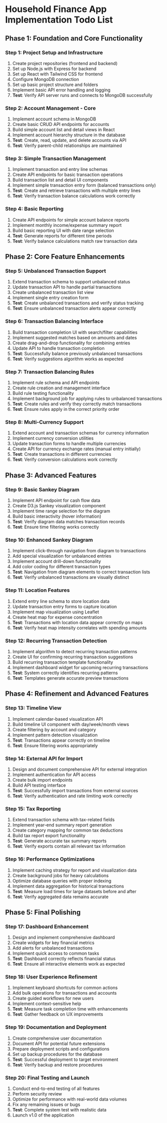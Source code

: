 # Household Finance App Implementation Todo List

## Phase 1: Foundation and Core Functionality

### Step 1: Project Setup and Infrastructure
1. Create project repositories (frontend and backend)
2. Set up Node.js with Express for backend
3. Set up React with Tailwind CSS for frontend
4. Configure MongoDB connection
5. Set up basic project structure and folders
6. Implement basic API error handling and logging
7. **Test**: Verify API server runs and connects to MongoDB successfully

### Step 2: Account Management - Core
1. Implement account schema in MongoDB
2. Create basic CRUD API endpoints for accounts
3. Build simple account list and detail views in React
4. Implement account hierarchy structure in the database
5. **Test**: Create, read, update, and delete accounts via API
6. **Test**: Verify parent-child relationships are maintained

### Step 3: Simple Transaction Management
1. Implement transaction and entry line schemas
2. Create API endpoints for basic transaction operations
3. Build transaction list and detail UI components
4. Implement simple transaction entry form (balanced transactions only)
5. **Test**: Create and retrieve transactions with multiple entry lines
6. **Test**: Verify transaction balance calculations work correctly

### Step 4: Basic Reporting
1. Create API endpoints for simple account balance reports
2. Implement monthly income/expense summary report
3. Build basic reporting UI with date range selection
4. **Test**: Generate reports for different time periods
5. **Test**: Verify balance calculations match raw transaction data

## Phase 2: Core Feature Enhancements

### Step 5: Unbalanced Transaction Support
1. Extend transaction schema to support unbalanced status
2. Update transaction API to handle partial transactions
3. Create unbalanced transaction list view
4. Implement single entry creation form
5. **Test**: Create unbalanced transactions and verify status tracking
6. **Test**: Ensure unbalanced transaction alerts appear correctly

### Step 6: Transaction Balancing Interface
1. Build transaction completion UI with search/filter capabilities
2. Implement suggested matches based on amounts and dates
3. Create drag-and-drop functionality for combining entries
4. Update API to handle transaction completion
5. **Test**: Successfully balance previously unbalanced transactions
6. **Test**: Verify suggestions algorithm works as expected

### Step 7: Transaction Balancing Rules
1. Implement rule schema and API endpoints
2. Create rule creation and management interface
3. Build rule testing functionality
4. Implement background job for applying rules to unbalanced transactions
5. **Test**: Create rules and verify they correctly match transactions
6. **Test**: Ensure rules apply in the correct priority order

### Step 8: Multi-Currency Support
1. Extend account and transaction schemas for currency information
2. Implement currency conversion utilities
3. Update transaction forms to handle multiple currencies
4. Create API for currency exchange rates (manual entry initially)
5. **Test**: Create transactions in different currencies
6. **Test**: Verify conversion calculations work correctly

## Phase 3: Advanced Features

### Step 9: Basic Sankey Diagram
1. Implement API endpoint for cash flow data
2. Create D3.js Sankey visualization component
3. Implement time range selection for the diagram
4. Build basic interactivity (hover information)
5. **Test**: Verify diagram data matches transaction records
6. **Test**: Ensure time filtering works correctly

### Step 10: Enhanced Sankey Diagram
1. Implement click-through navigation from diagram to transactions
2. Add special visualization for unbalanced entries
3. Implement account drill-down functionality
4. Add color coding for different transaction types
5. **Test**: Navigation from diagram elements to correct transaction lists
6. **Test**: Verify unbalanced transactions are visually distinct

### Step 11: Location Features
1. Extend entry line schema to store location data
2. Update transaction entry forms to capture location
3. Implement map visualization using Leaflet
4. Create heat map for expense concentration
5. **Test**: Transactions with location data appear correctly on maps
6. **Test**: Verify heat map intensity correlates with spending amounts

### Step 12: Recurring Transaction Detection
1. Implement algorithm to detect recurring transaction patterns
2. Create UI for confirming recurring transaction suggestions
3. Build recurring transaction template functionality
4. Implement dashboard widget for upcoming recurring transactions
5. **Test**: System correctly identifies recurring patterns
6. **Test**: Templates generate accurate preview transactions

## Phase 4: Refinement and Advanced Features

### Step 13: Timeline View
1. Implement calendar-based visualization API
2. Build timeline UI component with day/week/month views
3. Create filtering by account and category
4. Implement pattern detection visualization
5. **Test**: Transactions appear correctly on timeline
6. **Test**: Ensure filtering works appropriately

### Step 14: External API for Import
1. Design and document comprehensive API for external integration
2. Implement authentication for API access
3. Create bulk import endpoints
4. Build API testing interface
5. **Test**: Successfully import transactions from external sources
6. **Test**: Verify authentication and rate limiting work correctly

### Step 15: Tax Reporting
1. Extend transaction schema with tax-related fields
2. Implement year-end summary report generation
3. Create category mapping for common tax deductions
4. Build tax report export functionality
5. **Test**: Generate accurate tax summary reports
6. **Test**: Verify exports contain all relevant tax information

### Step 16: Performance Optimizations
1. Implement caching strategy for report and visualization data
2. Create background jobs for heavy calculations
3. Optimize database queries with proper indexing
4. Implement data aggregation for historical transactions
5. **Test**: Measure load times for large datasets before and after
6. **Test**: Verify aggregated data remains accurate

## Phase 5: Final Polishing

### Step 17: Dashboard Enhancement
1. Design and implement comprehensive dashboard
2. Create widgets for key financial metrics
3. Add alerts for unbalanced transactions
4. Implement quick access to common tasks
5. **Test**: Dashboard correctly reflects financial status
6. **Test**: Ensure all interactive elements work as expected

### Step 18: User Experience Refinement
1. Implement keyboard shortcuts for common actions
2. Add bulk operations for transactions and accounts
3. Create guided workflows for new users
4. Implement context-sensitive help
5. **Test**: Measure task completion time with enhancements
6. **Test**: Gather feedback on UX improvements

### Step 19: Documentation and Deployment
1. Create comprehensive user documentation
2. Document API for potential future extensions
3. Prepare deployment scripts and configurations
4. Set up backup procedures for the database
5. **Test**: Successful deployment to target environment
6. **Test**: Verify backup and restore procedures

### Step 20: Final Testing and Launch
1. Conduct end-to-end testing of all features
2. Perform security review
3. Optimize for performance with real-world data volumes
4. Fix any remaining issues or bugs
5. **Test**: Complete system test with realistic data
6. Launch v1.0 of the application
